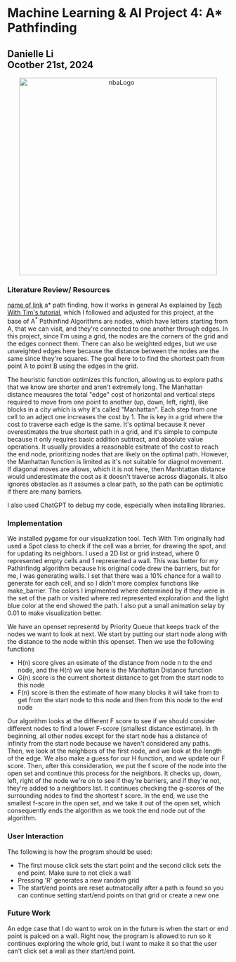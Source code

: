 # Machine Learning & AI Project 4: A* Pathfinding
## Danielle Li<br />Ocotber 21st, 2024
<div align="center">
  <img width="450" alt="nbaLogo" src="https://github.com/user-attachments/assets/c5dbf1cf-d41c-473b-8682-8b880bf427ff">
</div>

### Literature Review/ Resources
[name of link](https://google.com)
a* path finding, how it works in general
As explained by [Tech With Tim's tutorial](https://www.youtube.com/watch?v=JtiK0DOeI4A&t=3846s), which I followed and adjusted for this project, at the base of A<sup>*</sup> Pathinfind Algorithms are nodes, which have letters starting from A, that we can visit, and they're connected to one another through edges. In this project, since I'm using a grid, the nodes are the corners of the grid and the edges connect them. There can also be weighted edges, but we use unweighted edges here because the distance between the nodes are the same since they're squares. The goal here to to find the shortest path from point A to point B using the edges in the grid. 

The heuristic function optimizes this function, allowing us to explore paths that we know are shorter and aren't extremely long. The Manhattan distance meausres the total "edge" cost of horizontal and vertical steps required to move from one point to another (up, down, left, right), like blocks in a city which is why it's called "Manhattan". Each step from one cell to an adject one increases the cost by 1. The is key in a grid where the cost to traverse each edge is the same. It's optimal because it never overestimates the true shortest path in a grid, and it's simple to compute because it only requires basic addition subtract, and absolute value operations. It usually provides a reasonable esitmate of the cost to reach the end node, prioritizing nodes that are likely on the optimal path. However, the Manhattan function is limited as it's not suitable for diagnol movement. If diagonal moves are allows, which it is not here, then Manhtattan distance would underestimate the cost as it doesn't traverse across diagonals. It also ignores obstacles as it assumes a clear path, so the path can be optimistic if there are many barriers.

I also used ChatGPT to debug my code, especially when installing libraries.

### Implementation
We installed pygame for our visualization tool. Tech With Tim originally had used a Spot class to check if the cell was a brrier, for drawing the spot, and for updating its neighbors. I used a 2D list or grid instead, where 0 represented empty cells and 1 represented a wall. This was better for my Pathinfindg algorithm because his original code drew the barriers, but for me, I was generating walls. I set that there was a 10% chance for a wall to generate for each cell, and so I didn't more complex functions like make_barrier. The colors I implmented where determined by if they were in the set of the path or visited where red represented exploration and the light blue color at the end showed the path. I also put a small animation selay by 0.01 to make visualization better. 


We have an openset representd by  Priority Queue that keeps track of the nodes we want to look at next. We start by putting our start node along with the distance to the node within this openset. Then we use the following functions
* H(n) score gives an esimate of the distance from node n to the end node, and the H(n) we use here is the Manhattan Distance function
* G(n) score is the current shortest distance to get from the start node to this node
* F(n) score is then the estimate of how many blocks it will take from to get from the start node to this node and then from this node to the end node
  
Our algorithm looks at the different F score to see if we should consider different nodes to find a lower F-score (smallest distance estimate). In th beginning, all other nodes except for the start node has a distance of infinity from the start node because we haven't considered any paths. Then, we look at the neighbors of the first node, and we look at the length of the edge. We also make a guess for our H function, and we update our F score. Then, after this consideration, we put the f score of the node into the open set and continue this process for the neighbors. It checks up, down, left, right of the node we're on to see if they're barriers, and if they're not, they're added to a neighbors list. It continues checking the g-scores of the surrounding nodes to find the shortest f score. In the end, we use the smallest f-score in the open set, and we take it out of the open set, which consequently ends the algorithm as we took the end node out of the algorithm.

### User Interaction
The following is how the program should be used:
* The first mouse click sets the start point and the second click sets the end point. Make sure to not click a wall
* Pressing 'R' generates a new random grid
* The start/end points are reset autmatocally after a path is found so you can continue setting start/end points on that grid or create a new one

### Future Work
An edge case that I do want to wrok on in the future is when the start or end point is palced on a wall. Right now, the program is allowed to run so it continues exploring the whole grid, but I want to make it so that the user can't click set a wall as their start/end point.


